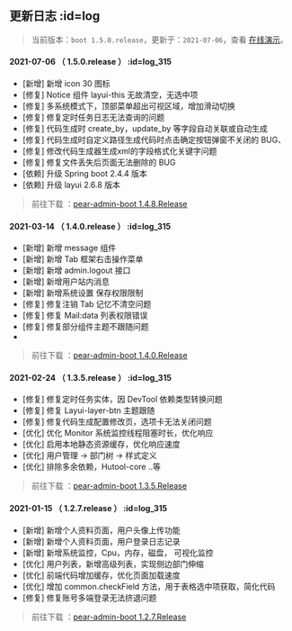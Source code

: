 ## 更新日志   :id=log

> 当前版本：`boot 1.5.0.release`，更新于：`2021-07-06`，查看 [在线演示](http://boot.pearadmin.com)。

#### 2021-07-06 （ 1.5.0.release ）   :id=log_315

- [新增] 新增 icon 30 图标
- [修复] Notice 组件 layui-this 无故清空，无选中项
- [修复] 多系统模式下，顶部菜单超出可视区域，增加滑动切换
- [修复] 修复定时任务日志无法查询的问题
- [修复] 代码生成时 create_by，update_by 等字段自动关联或自动生成
- [修复] 代码生成时自定义路径生成代码时点击确定按钮弹窗不关闭的 BUG、
- [修复] 修改代码生成器生成xml的字段格式化关键字问题
- [修复] 修复文件丢失后页面无法删除的 BUG
- [依赖] 升级 Spring boot 2.4.4 版本
- [依赖] 升级 layui 2.6.8 版本
  
> 前往下载 ：[pear-admin-boot 1.4.8.Release](https://gitee.com/pear-admin/Pear-Admin-Boot/releases/1.4.8.RELEASE)

#### 2021-03-14 （ 1.4.0.release ）   :id=log_315

- [新增] 新增 message 组件
- [新增] 新增 Tab 框架右击操作菜单
- [新增] 新增 admin.logout 接口
- [新增] 新增用户站内消息
- [新增] 新增系统设置 保存权限限制
- [修复] 修复注销 Tab 记忆不清空问题
- [修复] 修复 Mail:data 列表权限错误
- [修复] 修复部分组件主题不跟随问题
- 
> 前往下载 ：[pear-admin-boot 1.4.0.Release](https://gitee.com/pear-admin/Pear-Admin-Boot/releases/1.4.0.RELEASE)


#### 2021-02-24 （ 1.3.5.release ）   :id=log_315

- [修复] 修复定时任务实体，因 DevTool 依赖类型转换问题
- [修复] 修复 Layui-layer-btn 主题跟随
- [修复] 修复代码生成配置修改页，选项卡无法关闭问题
- [优化] 优化 Monitor 系统监控线程阻塞时长，优化响应
- [优化] 启用本地静态资源缓存，优化响应速度
- [优化] 用户管理 -> 部门树 -> 样式定义
- [优化] 排除多余依赖，Hutool-core ..等

> 前往下载 ：[pear-admin-boot 1.3.5.Release](https://gitee.com/pear-admin/Pear-Admin-Boot/releases/1.3.5.RELEASE)

#### 2021-01-15 （ 1.2.7.release ）   :id=log_315

- [新增] 新增个人资料页面，用户头像上传功能
- [新增] 新增个人资料页面，用户登录日志记录
- [新增] 新增系统监控，Cpu，内存，磁盘， 可视化监控
- [优化] 用户列表，新增高级列表，实现侧边部门伸缩
- [优化] 前端代码增加缓存，优化页面加载速度
- [优化] 增加 common.checkField 方法，用于表格选中项获取，简化代码
- [修复] 修复账号多端登录无法挤退问题

> 前往下载 ：[pear-admin-boot 1.2.7.Release](https://gitee.com/pear-admin/Pear-Admin-Boot/releases/1.2.7.RELEASE)